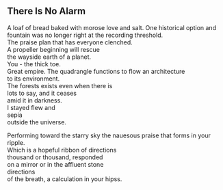 There Is No Alarm
-----------------
A loaf of bread baked with morose love and salt. One historical option and fountain was no longer right at the recording threshold.  
The praise plan that has everyone clenched.  
A propeller beginning will rescue  
the wayside earth of a planet.  
You - the thick toe.  
Great empire. The quadrangle functions to flow an architecture  
to its environment.  
The forests exists even when there is  
lots to say, and it ceases  
amid it in darkness.  
I stayed flew and  
sepia  
outside the universe.  
  
Performing toward the starry sky the nauesous praise that forms in your ripple.  
Which is a hopeful ribbon of directions  
thousand or thousand, responded  
on a mirror or in the affluent stone  
directions  
of the breath, a calculation in your hipss.  
